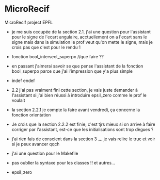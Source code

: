 # MicroRecif
MicroRecif project EPFL

- je me suis occupée de la section 2.1, j'ai une question pour l'assistant pour le signe de l'ecart angulaire, acctuellement on a l'ecart sans le signe mais dans la simulation le prof veut qu'on mette le signe, mais je crois pas que c'est pour le rendu 1

- fonction bool_intersect_superpo //que faire ??

- en passant j'aimerai savoir se que pense l'assistant de la fonction bool_superpo parce que j'ai l'impression que y'a plus simple

- indef endef

- 2.2 j'ai pas vraiment fini cette section, je vais juste demander à l'assistant si j'ai bien réussi à introduire epsil_zero comme le prof le voulait

- la section 2.2.1 je compte la faire avant vendredi, ça concerne la fonction orientation

- Je crois que la section 2.2.2 est finie, c'est tjrs mieux si on arrive à faire corriger par l'assistant, est-ce que les initialisations sont trop dègues ?

- j'ai rien fais de conscient dans la section 3 ._. je vais relire le truc et voir si je peux avancer qqch

- j'ai une question pour le Makefile

- pas oublier la syntaxe pour les classes !! et autres...

- epsil_zero


